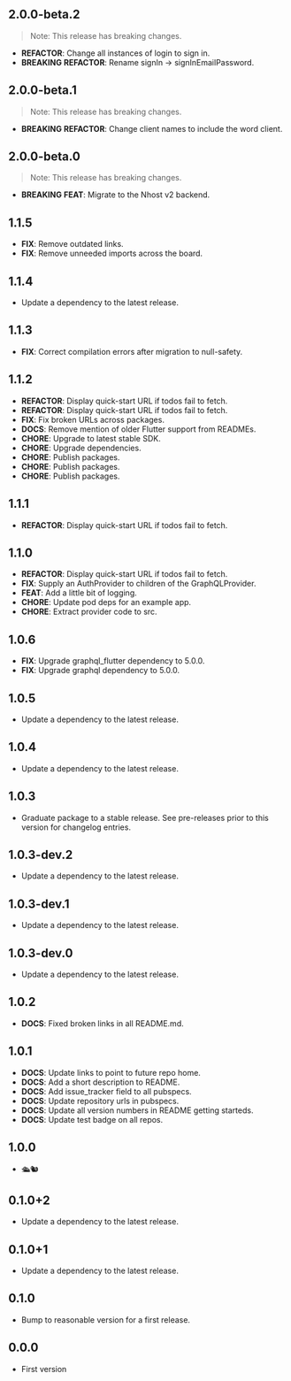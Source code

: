 ## 2.0.0-beta.2

> Note: This release has breaking changes.

 - **REFACTOR**: Change all instances of login to sign in.
 - **BREAKING** **REFACTOR**: Rename signIn -> signInEmailPassword.

## 2.0.0-beta.1

> Note: This release has breaking changes.

 - **BREAKING** **REFACTOR**: Change client names to include the word client.

## 2.0.0-beta.0

> Note: This release has breaking changes.

 - **BREAKING** **FEAT**: Migrate to the Nhost v2 backend.

## 1.1.5

 - **FIX**: Remove outdated links.
 - **FIX**: Remove unneeded imports across the board.

## 1.1.4

 - Update a dependency to the latest release.

## 1.1.3

 - **FIX**: Correct compilation errors after migration to null-safety.

## 1.1.2

 - **REFACTOR**: Display quick-start URL if todos fail to fetch.
 - **REFACTOR**: Display quick-start URL if todos fail to fetch.
 - **FIX**: Fix broken URLs across packages.
 - **DOCS**: Remove mention of older Flutter support from READMEs.
 - **CHORE**: Upgrade to latest stable SDK.
 - **CHORE**: Upgrade dependencies.
 - **CHORE**: Publish packages.
 - **CHORE**: Publish packages.
 - **CHORE**: Publish packages.

## 1.1.1

 - **REFACTOR**: Display quick-start URL if todos fail to fetch.

## 1.1.0

 - **REFACTOR**: Display quick-start URL if todos fail to fetch.
 - **FIX**: Supply an AuthProvider to children of the GraphQLProvider.
 - **FEAT**: Add a little bit of logging.
 - **CHORE**: Update pod deps for an example app.
 - **CHORE**: Extract provider code to src.

## 1.0.6

 - **FIX**: Upgrade graphql_flutter dependency to 5.0.0.
 - **FIX**: Upgrade graphql dependency to 5.0.0.

## 1.0.5

 - Update a dependency to the latest release.

## 1.0.4

 - Update a dependency to the latest release.

## 1.0.3

 - Graduate package to a stable release. See pre-releases prior to this version for changelog entries.

## 1.0.3-dev.2

 - Update a dependency to the latest release.

## 1.0.3-dev.1

 - Update a dependency to the latest release.

## 1.0.3-dev.0

 - Update a dependency to the latest release.

## 1.0.2

 - **DOCS**: Fixed broken links in all README.md.

## 1.0.1

 - **DOCS**: Update links to point to future repo home.
 - **DOCS**: Add a short description to README.
 - **DOCS**: Add issue_tracker field to all pubspecs.
 - **DOCS**: Update repository urls in pubspecs.
 - **DOCS**: Update all version numbers in README getting starteds.
 - **DOCS**: Update test badge on all repos.

## 1.0.0

 - 🛳🐿

## 0.1.0+2

 - Update a dependency to the latest release.

## 0.1.0+1

 - Update a dependency to the latest release.

## 0.1.0

 - Bump to reasonable version for a first release.

## 0.0.0

- First version

